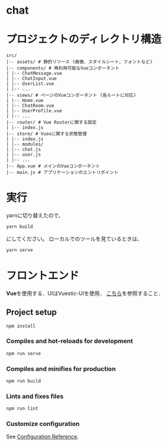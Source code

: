 # chat

# プロジェクトのディレクトリ構造

```
src/
|-- assets/ # 静的リソース (画像、スタイルシート、フォントなど)
|-- components/ # 再利用可能なVueコンポーネント
| |-- ChatMessage.vue
| |-- ChatInput.vue
| |-- UserList.vue
| |-- ...
|-- views/ # ページのVueコンポーネント (各ルートに対応)
| |-- Home.vue
| |-- ChatRoom.vue
| |-- UserProfile.vue
| |-- ...
|-- router/ # Vue Routerに関する設定
| |-- index.js
|-- store/ # Vuexに関する状態管理
| |-- index.js
| |-- modules/
| |-- chat.js
| |-- user.js
| |-- ...
|-- App.vue # メインのVueコンポーネント
|-- main.js # アプリケーションのエントリポイント
```

# 実行
yarnに切り替えたので、
```bash
yarn build
```
にしてください。
ローカルでのツールを見ているときは、
```bash
yarn serve
```

# フロントエンド
**Vue**を使用する．UIはVuestic-UIを使用．
[こちら](https://ui.vuestic.dev/)を参照すること．

## Project setup
```bash
npm install
```

### Compiles and hot-reloads for development
```bash
npm run serve
```

### Compiles and minifies for production
```bash
npm run build
```

### Lints and fixes files
```bash
npm run lint
```

### Customize configuration
See [Configuration Reference](https://cli.vuejs.org/config/).
